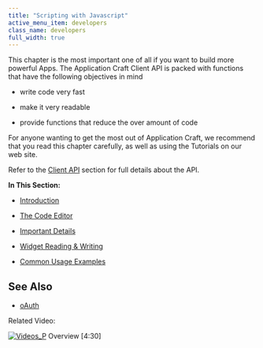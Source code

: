 ```yaml
---
title: "Scripting with Javascript"
active_menu_item: developers
class_name: developers
full_width: true
---
```



This chapter is the most important one of all if you want to build more powerful Apps. The Application Craft Client API is packed with functions that have the following objectives in mind

 - write code very fast

 - make it very readable

 - provide functions that reduce the over amount of code

For anyone wanting to get the most out of Application Craft, we recommend that you read this chapter carefully, as well as using the Tutorials on our web site.

Refer to the [Client API](/developers/user-guide/scripting-apis/client-api/) section for full details about the API.

**In This Section:**

 - [Introduction](/developers/user-guide/scripting-apis/client-scripting-overview/scripting-with-javascript/introduction/)

 - [The Code Editor](/developers/user-guide/scripting-apis/client-scripting-overview/scripting-with-javascript/the-code-editor/)

 - [Important Details](/developers/user-guide/scripting-apis/client-scripting-overview/scripting-with-javascript/important-details/)

 - [Widget Reading & Writing](/developers/user-guide/scripting-apis/client-scripting-overview/scripting-with-javascript/widget-reading-writing/)

 - [Common Usage Examples](/developers/user-guide/scripting-apis/client-scripting-overview/scripting-with-javascript/common-usage-examples/)

## **See Also**

 - [oAuth](/developers/user-guide/product-guide/advanced-features/oauth/)

Related Video:

[![Videos\_P](/img/docs/videos_p.png)](http://www.youtube.com/v/pHaov7DW4kM?autoplay=1&hd=1&fs=1&showsearch=0&rel=0&) Overview [4:30]

